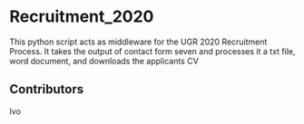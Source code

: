 # Recruitment_2020

This python script acts as middleware for the UGR 2020 Recruitment Process. It takes the output of contact form seven and
processes it a txt file, word document, and downloads the applicants CV


## Contributors 
Ivo
